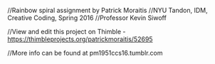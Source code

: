 //Rainbow spiral assignment by Patrick Moraitis
//NYU Tandon, IDM, Creative Coding, Spring 2016
//Professor Kevin Siwoff

//View and edit this project on Thimble - https://thimbleprojects.org/patrickmoraitis/52695

//More info can be found at pm1951ccs16.tumblr.com
